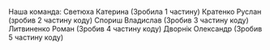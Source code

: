 Наша команда:
Светюха Катерина (Зробила 1 частину) 
Кратенко Руслан (зробив 2 частину коду) 
Спориш Владислав (Зробив 3 частину коду) 
Литвиненко Роман (Зробив 4 частину коду)
Дворнік Олександр (Зробив 5 частину коду)
